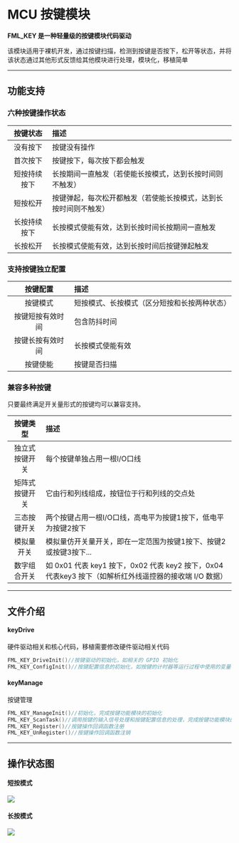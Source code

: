# MCU 按键模块

**FML_KEY 是一种轻量级的按键模块代码驱动**

该模块适用于裸机开发，通过按键扫描，检测到按键是否按下，松开等状态，并将该状态通过其他形式反馈给其他模块进行处理，模块化，移植简单

------------

## 功能支持

### 六种按键操作状态

|    按键状态   | 描述  |
| :--------:   | :-----  |
| 没有按下 | 按键没有操作 |
| 首次按下 | 按键按下，每次按下都会触发   |
| 短按持续按下 | 长按期间一直触发（若使能长按模式，达到长按时间则不触发） |
| 短按松开 | 按键弹起，每次松开都触发（若使能长按模式，达到长按时间则不触发） |
| 长按持续按下 | 长按模式使能有效，达到长按时间长按期间一直触发 |
| 长按松开 | 长按模式使能有效，达到长按时间后按键弹起触发 |

### 支持按键独立配置

|    按键配置   | 描述  |
| :--------:   | :-----  |
| 按键模式 | 短按模式、长按模式（区分短按和长按两种状态） |
| 按键短按有效时间 | 包含防抖时间   |
| 按键长按有效时间 | 长按模式使能有效   |
| 按键使能 | 按键是否扫描 |

### 兼容多种按键

只要最终满足开关量形式的按键均可以兼容支持。

|    按键类型   | 描述  |
| :--------:   | :-----  |
| 独立式按键开关 | 每个按键单独占用一根I/O口线   |
| 矩阵式按键开关 | 它由行和列线组成，按钮位于行和列线的交点处   |
| 三态按键开关 | 两个按键占用一根I/O口线，高电平为按键1按下，低电平为按键2按下 |
| 模拟量开关 | 模拟量仿开关量开关，即在一定范围为按键1按下、按键2或按键3按下... |
| 数字组合开关 | 如 0x01 代表 key1 按下，0x02 代表 key2 按下，0x04 代表key3 按下（如解析红外线遥控器的接收端 I/O 数据） |

------------

## 文件介绍

#### keyDrive

硬件驱动相关和核心代码，移植需要修改硬件驱动相关代码

```c
FML_KEY_DriveInit()//按键驱动的初始化，如相关的 GPIO 初始化
FML_KEY_ConfigInit()//按键配置信息的初始化，如按键的计时器等运行过程中使用的变量初始化
```

#### keyManage

按键管理

```c
FML_KEY_ManageInit()//初始化，完成按键功能模块的初始化
FML_KEY_ScanTask()//调用按键的输入信号处理和按键配置信息的处理，完成按键功能模块的按键动作状态识别
FML_KEY_Register()//按键操作回调函数注册
FML_KEY_UnRegister()//按键操作回调函数注销

```

------------

## 操作状态图

#### 短按模式

![](https://img-blog.csdnimg.cn/20190901170838802.png?x-oss-process=image/watermark,type_ZmFuZ3poZW5naGVpdGk,shadow_10,text_aHR0cHM6Ly9ibG9nLmNzZG4ubmV0L3FxXzI0MTMwMjI3,size_16,color_FFFFFF,t_70)

#### 长按模式
![](https://img-blog.csdnimg.cn/20190901171106235.png?x-oss-process=image/watermark,type_ZmFuZ3poZW5naGVpdGk,shadow_10,text_aHR0cHM6Ly9ibG9nLmNzZG4ubmV0L3FxXzI0MTMwMjI3,size_16,color_FFFFFF,t_70)

